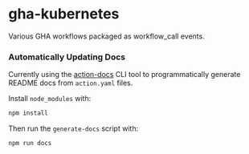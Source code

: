 # gha-kubernetes

Various GHA workflows packaged as workflow_call events.

### Automatically Updating Docs

Currently using the [action-docs](https://github.com/npalm/action-docs) CLI tool to programmatically generate README docs from `action.yaml` files.

Install `node_modules` with:

```bash
npm install
```

Then run the `generate-docs` script with:

```bash
npm run docs
```
